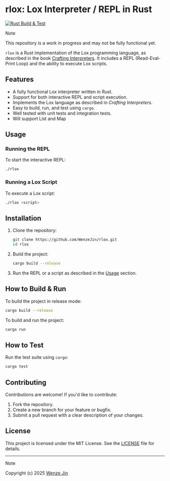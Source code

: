 # rlox: Lox Interpreter / REPL in Rust

[![Rust Build & Test](https://github.com/WenzeJin/rlox/actions/workflows/rust.yml/badge.svg)](https://github.com/WenzeJin/rlox/actions/workflows/rust.yml)  

> [!NOTE] 
> This repository is a work in progress and may not be fully functional yet.

`rlox` is a Rust implementation of the Lox programming language, as described in the book [Crafting Interpreters](http://craftinginterpreters.com/). It includes a REPL (Read-Eval-Print Loop) and the ability to execute Lox scripts.

## Features

- A fully functional Lox interpreter written in Rust.
- Support for both interactive REPL and script execution.
- Implements the Lox language as described in *Crafting Interpreters*.
- Easy to build, run, and test using `cargo`.
- Well tested with unit tests and integration tests.
- Will support List and Map

## Usage

### Running the REPL

To start the interactive REPL:

```bash
./rlox
```

### Running a Lox Script

To execute a Lox script:

```bash
./rlox <script>
```

## Installation

1. Clone the repository:
   ```bash
   git clone https://github.com/WenzeJin/rlox.git
   cd rlox
   ```

2. Build the project:
   ```bash
   cargo build --release
   ```

3. Run the REPL or a script as described in the [Usage](#usage) section.

## How to Build & Run

To build the project in release mode:

```bash
cargo build --release
```

To build and run the project:

```bash
cargo run
```

## How to Test

Run the test suite using `cargo`:

```bash
cargo test
```

## Contributing

Contributions are welcome! If you'd like to contribute:

1. Fork the repository.
2. Create a new branch for your feature or bugfix.
3. Submit a pull request with a clear description of your changes.

## License

This project is licensed under the MIT License. See the [LICENSE](LICENSE) file for details.

---

> [!NOTE] 
> Copyright (c) 2025 [Wenze Jin](https://wenzejin.github.io)